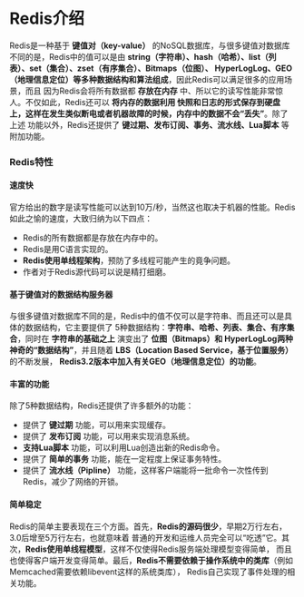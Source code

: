 Redis介绍
=================================================================
Redis是一种基于 **键值对（key-value）** 的NoSQL数据库，与很多键值对数据库不同的是，Redis中的值可以是由
**string（字符串）、hash（哈希）、list（列表）、set（集合）、zset（有序集合）、Bitmaps（位图）、
HyperLogLog、GEO（地理信息定位）等多种数据结构和算法组成**，因此Redis可以满足很多的应用场景，而且
因为Redis会将所有数据都 **存放在内存** 中、所以它的读写性能非常惊人。不仅如此，Redis还可以 **将内存的数据利用
快照和日志的形式保存到硬盘上，这样在发生类似断电或者机器故障的时候，内存中的数据不会“丢失”**。除了上述
功能以外，Redis还提供了 **键过期、发布订阅、事务、流水线、Lua脚本** 等附加功能。

### Redis特性

#### 速度快
官方给出的数字是读写性能可以达到10万/秒，当然这也取决于机器的性能。Redis如此之愉的速度，大致归纳为以下四点：
+ Redis的所有数据都是存放在内存中的。
+ Redis是用C语言实现的。
+ **Redis使用单线程架构**，预防了多线程可能产生的竟争问题。
+ 作者对于Redis源代码可以说是精打细磨。

#### 基于键值对的数据结构服务器
与很多键值对数据库不同的是，Redis中的值不仅可以是字符串、而且还可以是具体的数据结构，它主要提供了
5种数据结构：**字符串、哈希、列表、集合、有序集合**，同时在 **字符串的基础之上** 演变出了 **位图（Bitmaps）和
HyperLogLog两种神奇的“数据结构”**，并且随着 **LBS（Location Based Service，基于位置服务）** 的不断发展，
**Redis3.2版本中加入有关GEO（地理信息定位）的功能**。

#### 丰富的功能
除了5种数据结构，Redis还提供了许多额外的功能：
+ 提供了 **键过期** 功能，可以用来实现缓存。
+ 提供了 **发布订阅** 功能，可以用来实现消息系统。
+ **支持Lua脚本** 功能，可以利用Lua创造出新的Redis命令。
+ 提供了 **简单的事务** 功能，能在一定程度上保证事务特性。
+ 提供了 **流水线（Pipline）** 功能，这样客户端能将一批命令一次性传到Redis，减少了网络的开锁。

#### 简单稳定
Redis的简单主要表现在三个方面。首先，**Redis的源码很少**，早期2万行左右，3.0后增至5万行左右，也就意味着
普通的开发和运维人员完全可以“吃透”它。其次，**Redis使用单线程模型**，这样不仅使得Redis服务端处理模型变得简单，
而且也使得客户端开发变得简单。最后，**Redis不需要依赖于操作系统中的类库**（例如Memcached需要依赖libevent这样的系统类库），
Redis自己实现了事件处理的相关功能。
